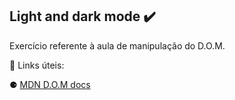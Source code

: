 ## Light and dark mode ✔️

Exercício referente à aula de manipulação do D.O.M.

🔗 Links úteis:

⚈ [MDN D.O.M docs](https://developer.mozilla.org/en-US/docs/Web/API/Document_Object_Model)
